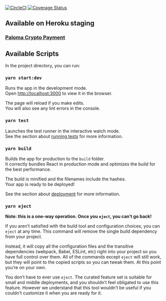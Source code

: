 [<img src="https://circleci.com/gh/EastAgile/paloma_crypto_payment.svg?style=shield&circle-token=39453bed3880ca25aba7a73f865eb906cb29e319" alt="CircleCI" />](https://circleci.com/gh/EastAgile/paloma_crypto_payment)
[<img src="https://coveralls.io/repos/github/EastAgile/paloma_crypto_payment/badge.svg?branch=master&amp;t=zH5goV" alt="Coverage Status" />](https://coveralls.io/github/EastAgile/paloma_crypto_payment?branch=master)

## Available on Heroku staging
### [Paloma Crypto Payment](https://staging-paloma-crypto-payment.herokuapp.com/)

## Available Scripts

In the project directory, you can run:

### `yarn start:dev`

Runs the app in the development mode.<br />
Open [http://localhost:3000](http://localhost:3000) to view it in the browser.

The page will reload if you make edits.<br />
You will also see any lint errors in the console.

### `yarn test`

Launches the test runner in the interactive watch mode.<br />
See the section about [running tests](https://facebook.github.io/create-react-app/docs/running-tests) for more information.

### `yarn build`

Builds the app for production to the `build` folder.<br />
It correctly bundles React in production mode and optimizes the build for the best performance.

The build is minified and the filenames include the hashes.<br />
Your app is ready to be deployed!

See the section about [deployment](https://facebook.github.io/create-react-app/docs/deployment) for more information.

### `yarn eject`

**Note: this is a one-way operation. Once you `eject`, you can’t go back!**

If you aren’t satisfied with the build tool and configuration choices, you can `eject` at any time. This command will remove the single build dependency from your project.

Instead, it will copy all the configuration files and the transitive dependencies (webpack, Babel, ESLint, etc) right into your project so you have full control over them. All of the commands except `eject` will still work, but they will point to the copied scripts so you can tweak them. At this point you’re on your own.

You don’t have to ever use `eject`. The curated feature set is suitable for small and middle deployments, and you shouldn’t feel obligated to use this feature. However we understand that this tool wouldn’t be useful if you couldn’t customize it when you are ready for it.
